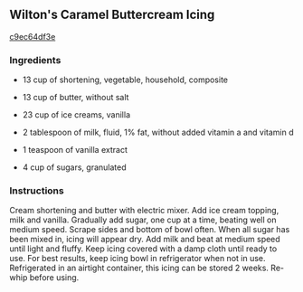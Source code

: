 ## Wilton's Caramel Buttercream Icing

[c9ec64df3e](http://www.food.com/recipe/wiltons-caramel-buttercream-icing-386384)

### Ingredients

 - 13 cup of shortening, vegetable, household, composite

 - 13 cup of butter, without salt

 - 23 cup of ice creams, vanilla

 - 2 tablespoon of milk, fluid, 1% fat, without added vitamin a and vitamin d

 - 1 teaspoon of vanilla extract

 - 4 cup of sugars, granulated

### Instructions

Cream shortening and butter with electric mixer. Add ice cream topping, milk and vanilla. Gradually add sugar, one cup at a time, beating well on medium speed. Scrape sides and bottom of bowl often. When all sugar has been mixed in, icing will appear dry. Add milk and beat at medium speed until light and fluffy. Keep icing covered with a damp cloth until ready to use. For best results, keep icing bowl in refrigerator when not in use. Refrigerated in an airtight container, this icing can be stored 2 weeks. Re-whip before using.